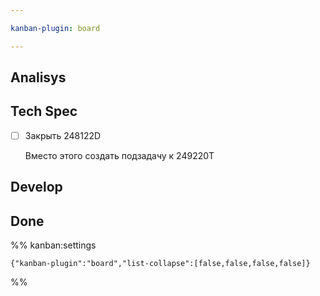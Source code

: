 ```yaml
---

kanban-plugin: board

---
```


## Analisys



## Tech Spec

- [ ] Закрыть 248122D
	
	Вместо этого создать подзадачу к 249220T


## Develop



## Done





%% kanban:settings
```
{"kanban-plugin":"board","list-collapse":[false,false,false,false]}
```
%%